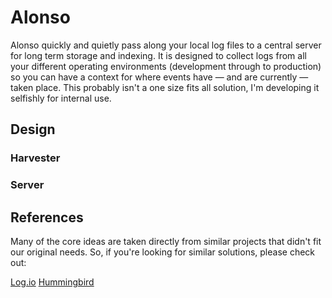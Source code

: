 # Alonso

Alonso quickly and quietly pass along your local log files to a central server for long term storage and indexing. It is designed to collect logs from all your different operating environments (development through to production) so you can have a context for where events have — and are currently — taken place. This probably isn't a one size fits all solution, I'm developing it selfishly for internal use.

## Design

### Harvester

### Server

## References

Many of the core ideas are taken directly from similar projects that didn't fit our original needs. So, if you're looking for similar solutions, please check out:

[Log.io](https://github.com/NarrativeScience/Log.io)
[Hummingbird](https://github.com/mnutt/hummingbird)